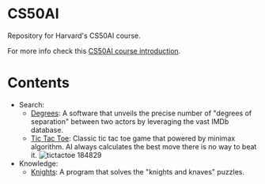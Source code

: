 # CS50AI
Repository for Harvard's CS50AI course.

For more info check this [CS50AI course introduction](https://cs50.harvard.edu/ai/2020/).

# Contents
- Search:
  - [Degrees](https://github.com/BurakAhmet/cs50AI/tree/main/0.Search/degrees): A software that unveils the precise number of "degrees of separation" between two actors by leveraging the vast IMDb database.
  - [Tic Tac Toe](https://github.com/BurakAhmet/cs50AI/tree/main/0.Search/tictactoe): Classic tic tac toe game that powered by minimax algorithm. AI always calculates the best move there is no way to beat it.
    ![tictactoe 184829](https://github.com/BurakAhmet/cs50AI/assets/89780902/ec4faefa-aa9d-4c93-b4da-81a01a4775e1)
- Knowledge:
  - [Knights](https://github.com/BurakAhmet/cs50AI/tree/main/1.Knowledge/knights): A program that solves the "knights and knaves" puzzles.

